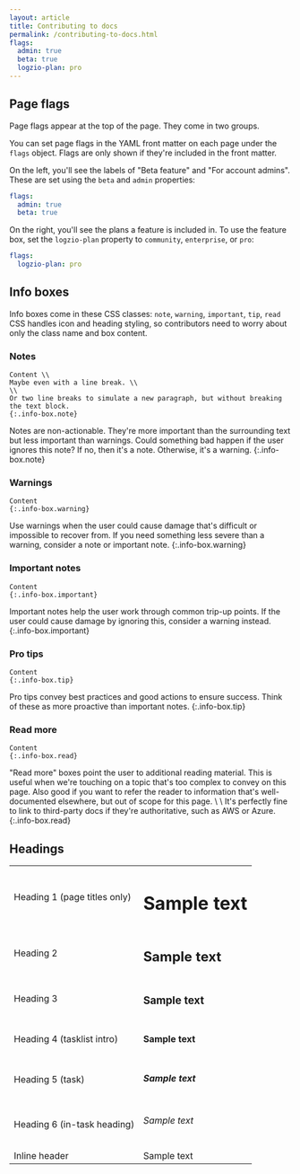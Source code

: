```yaml
---
layout: article
title: Contributing to docs
permalink: /contributing-to-docs.html
flags:
  admin: true
  beta: true
  logzio-plan: pro
---
```


## Page flags

Page flags appear at the top of the page.
They come in two groups.

You can set page flags in the YAML front matter on each page under the `flags` object.
Flags are only shown if they're included in the front matter.

On the left, you'll see the labels of "Beta feature" and "For account admins".
These are set using the `beta` and `admin` properties:

```yaml
flags:
  admin: true
  beta: true
```

On the right, you'll see the plans a feature is included in.
To use the feature box, set the `logzio-plan` property to `community`, `enterprise`, or `pro`:

```yaml
flags:
  logzio-plan: pro
```

## Info boxes

Info boxes come in these CSS classes: `note`, `warning`, `important`, `tip`, `read`
CSS handles icon and heading styling, so contributors need to worry about only the class name and box content.

### Notes

```
Content \\
Maybe even with a line break. \\
\\
Or two line breaks to simulate a new paragraph, but without breaking the text block.
{:.info-box.note}
```

Notes are non-actionable.
They're more important than the surrounding text but less important than warnings.
Could something bad happen if the user ignores this note?
If no, then it's a note. Otherwise, it's a warning.
{:.info-box.note}

### Warnings

```
Content
{:.info-box.warning}
```

Use warnings when the user could cause damage that's difficult or impossible to recover from.
If you need something less severe than a warning, consider a note or important note.
{:.info-box.warning}

### Important notes

````
Content
{:.info-box.important}
````

Important notes help the user work through common trip-up points.
If the user could cause damage by ignoring this, consider a warning instead.
{:.info-box.important}

### Pro tips

````
Content
{:.info-box.tip}
````

Pro tips convey best practices and good actions to ensure success.
Think of these as more proactive than important notes.
{:.info-box.tip}

### Read more

```
Content
{:.info-box.read}
```

"Read more" boxes point the user to additional reading material.
This is useful when we're touching on a topic that's too complex to convey on this page.
Also good if you want to refer the reader to information that's well-documented elsewhere,
but out of scope for this page. \\
\\
It's perfectly fine to link to third-party docs if they're authoritative, such as AWS or Azure.
{:.info-box.read}

## Headings

<table>
  <tr>
    <td> Heading 1 (page titles only) </td>
    <td> <h1>Sample text</h1> </td>
  </tr>
  <tr>
    <td> Heading 2 </td>
    <td> <h2>Sample text</h2> </td>
  </tr>
  <tr>
    <td> Heading 3 </td>
    <td> <h3>Sample text</h3> </td>
  </tr>
  <tr>
    <td> Heading 4 (tasklist intro) </td>
    <td> <h4>Sample text</h4> </td>
  </tr>
  <tr>
    <td> Heading 5 (task) </td>
    <td> <h5>Sample text</h5> </td>
  </tr>
  <tr>
    <td> Heading 6 (in-task heading) </td>
    <td> <h6>Sample text</h6> </td>
  </tr>
  <tr>
    <td> Inline header </td>
    <td> <div class="inline-header">Sample text</div> </td>
  </tr>
</table>